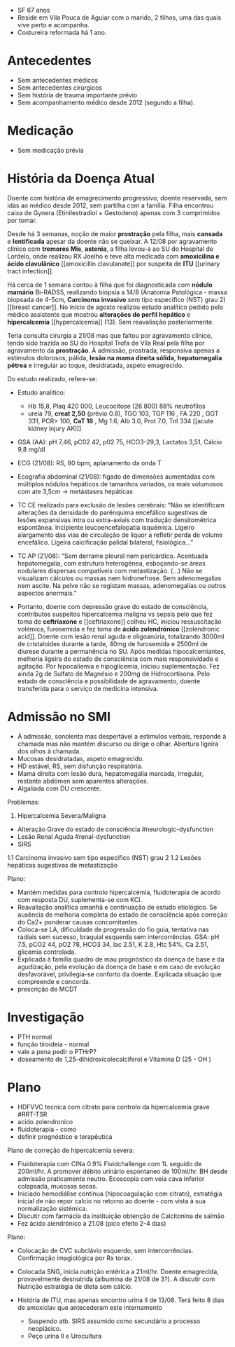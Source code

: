 - SF 67 anos
- Reside em Vila Pouca de Aguiar com o marido, 2 filhos, uma das quais vive perto e acompanha.
- Costureira reformada há 1 ano. 

# Antecedentes
- Sem antecedentes médicos
- Sem antecedentes cirúrgicos
- Sem história de trauma importante prévio
- Sem acompanhamento médico desde 2012 (segundo a filha).

# Medicação
- Sem medicação prévia

# História da Doença Atual

Doente com história de emagrecimento progressivo, doente reservada, sem idas ao médico desde 2012, sem partilha com a família. Filha encontrou caixa de Gynera (Etinilestradiol + Gestodeno) apenas com 3 comprimidos por tomar.

Desde há 3 semanas, noção de maior **prostração** pela filha, mais **cansada** e **lentificada** apesar da doente não se queixar. A 12/08 por agravamento clínico com **tremores Mis**, **astenia**, a filha levou-a ao SU do Hospital de Lordelo, onde realizou RX Joelho e teve alta medicada com **amoxicilina e ácido clavulânico** [[amoxicillin clavulanate]] por suspeita de **ITU** [[urinary tract infection]].

Há cerca de 1 semana contou à filha que foi diagnosticada com **nódulo mamário** Bi-RADS5, realizando biópsia a 14/8 (Anatomia Patológica - massa biopsada de 4-5cm, **Carcinoma invasivo** sem tipo especifico (NST) grau 2) [[breast cancer]]. No início de agosto realizou estudo analítico pedido pelo médico assistente que mostrou **alterações do perfil hepático** e **hipercalcemia** [[hypercalcemia]] (13). Sem reavaliação posteriormente.


Teria consulta cirurgia a 21/08 mas que faltou por agravamento clínico, tendo sido trazida ao SU do Hospital Trofa de Vila Real pela filha por agravamento da **prostração**. À admissão, prostrada, responsiva apenas a estímulos dolorosos, pálida, **lesão na mama direita sólida**, **hepatomegalia pétrea** e irregular ao toque, desidratada, aspeto emagrecido. 

Do estudo realizado, refere-se:
- Estudo analítico: 
	- Hb 15,8, Plaq 420 000, Leucocitose (26 800) 88% neutrófilos
	- ureia 79, **creat 2,50** (prévio 0.8), TGO 103, TGP 116 , FA 220 , GGT 331, PCR> 100, **CaT 18** , Mg 1.6, Alb 3.0, Prot 7.0, TnI 334 [[acute kidney injury AKI]]
- GSA (AA): pH 7,46, pC02 42, p02 75, HCO3-29,3, Lactatos 3,51, Cálcio 9,8 mg/dl
- ECG (21/08): RS, 80 bpm, aplanamento da onda T
- Ecografia abdominal (21/08): fígado de dimensões aumentadas com múltiplos nódulos hepáticos de tamanhos variados, os mais volumosos com ate 3,5cm -> metástases hepáticas
- TC CE realizado para exclusão de lesões cerebrais: “Não se identificam alterações da densidade do parênquima encefálico sugestivas de lesões expansivas intra ou extra-axiais com tradução densitométrica espontânea. Incipiente leucoencefalopatia isquémica. Ligeiro alargamento das vias de circulação de liquor a refletir perda de volume encefálico. Ligeira calcificação palidal bilateral, fisiológica…”
- TC AP (21/08): “Sem derrame pleural nem pericárdico. Acentuada hepatomegalia, com estrutura heterogénea, esboçando-se áreas nodulares dispersas compatíveis com metastização. (…) Não se visualizam cálculos ou massas nem hidronefrose. Sem adenomegalias nem ascite. Na pelve não se registam massas, adenomegalias ou outros aspectos anormais.”

- Portanto, doente com depressão grave do estado de consciência, contributos suspeitos hipercalcemia maligna vs sepsis pelo que fez toma de **ceftriaxone** e [[ceftriaxone]] colheu HC, iniciou ressuscitação volémica, furosemida e fez toma de **ácido zolendrónico** [[zolendronic acid]]. Doente com lesão renal aguda e oligoanúria, totalizando 3000ml de cristaloides durante a tarde, 40mg de furosemida e 2500ml de diurese durante a permanência no SU. Após medidas hipocalcemiantes, melhoria ligeira do estado de consciência com mais responsividade e agitação. Por hipocaliemia e hipoglicemia, iniciou suplementação. Fez ainda 2g de Sulfato de Magnésio e 200mg de Hidrocortisona. Pelo estado de consciência e possibilidade de agravamento, doente transferida para o serviço de medicina intensiva.

 # Admissão no SMI

- À admissão, sonolenta mas despertável a estímulos verbais, responde à chamada mas não mantém discurso ou dirige o olhar. Abertura ligeira dos olhos à chamada.
- Mucosas desidratadas, aspeto emagrecido.
- HD estável, RS, sem disfunção respiratória.
- Mama direita com lesão dura, hepatomegalia marcada, irregular, restante abdómen sem aparentes alterações.
- Algaliada com DU crescente.

Problemas:
1. Hipercalcemia Severa/Maligna
- Alteração Grave do estado de consciência #neurologic-dysfunction
- Lesão Renal Aguda #renal-dysfunction
- SIRS

1.1  Carcinoma invasivo sem tipo especifico (NST) grau 2
1.2 Lesões hepáticas sugestivas de metastização

Plano:
- Mantém medidas para controlo hipercalcémia, fluidoterapia de acordo com resposta DU, suplementa-se com KCl.
- Reavaliação analítica amanhã e continuação de estudo etiológico. Se ausência de melhoria completa do estado de consciência após correção do Ca2+ ponderar causas concomitantes.
- Coloca-se LA, dificuldade de progressão do fio guia, tentativa nas radiais sem sucesso, braquial esquerda sem intercorrências. GSA: pH 7.5, pCO2 44, pO2 78, HCO3 34, lac 2.51, K 2.8, Htc 54%, Ca 2.51, glicemia controlada.
- Explicada à família quadro de mau prognóstico da doença de base e da agudização, pela evolução da doença de base e em caso de evolução desfavorável, privilegia-se conforto da doente. Explicada situação que compreende e concorda.
- prescrição de MCDT

# Investigação
- PTH normal
- função tiroideia - normal
- vale a pena pedir o PTHrP?
- doseamento de 1,25-dihidroxicolecalciferol e Vitamina D (25 - OH )

# Plano
- HDFVVC tecnica com citrato para controlo da hipercalcemia grave #RRT-TSR 
- acido zolendronico
- fluidoterapia - como
- definir prognóstico e terapêutica

Plano de correção de hipercalcemia severa:

-  Fluidoterapia com ClNa 0.9%  Fluidchallenge com 1L seguido de 200ml/hr. A promover débito urinário espontaneo  de 100ml/hr. BH desde admissão praticamente neutro. Ecoscopia com veia cava inferior colapsada, mucosas secas.
- Iniciado hemodiálise contínua (hipocoagulação com citrato), estratégia inicial de não repor calcio no retorno ao doente - com vista à sua normalização sistémica.
- Discutir com farmácia da instituição obtenção de Calcitonina de salmão
- Fez ácido alendrónico a 21.08 (pico efeito 2-4 dias)

Plano:

- Colocação de CVC subclávio esquerdo, sem intercorrências. Confirmação imagiológica por Rx torax.

- Colocada SNG, inicia nutrição entérica a 21ml/hr. Doente emagrecida, provavelmente desnutrida (albumina de 21/08 de 3?). A discutir com Nutrição estratégia de dieta sem cálcio. 

 - História de ITU, mas apenas encontro urina II de 13/08. Terá feito 8 dias de amoxiclav que antecederam este internamento
	 - Suspendo atb. SIRS assumido como secundário a processo neoplásico.
	 - Peço urina II e Urocultura